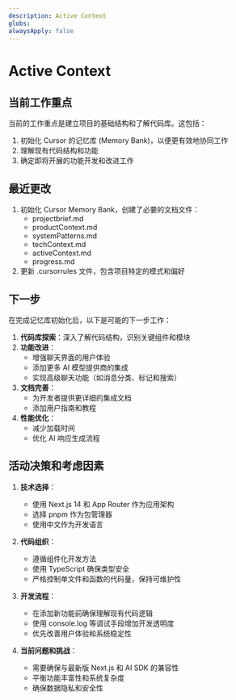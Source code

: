 ```yaml
---
description: Active Context
globs:
alwaysApply: false
---
```

# Active Context

## 当前工作重点

当前的工作重点是建立项目的基础结构和了解代码库。这包括：

1. 初始化 Cursor 的记忆库 (Memory Bank)，以便更有效地协同工作
2. 理解现有代码结构和功能
3. 确定即将开展的功能开发和改进工作

## 最近更改

1. 初始化 Cursor Memory Bank，创建了必要的文档文件：
   - projectbrief.md
   - productContext.md
   - systemPatterns.md
   - techContext.md
   - activeContext.md
   - progress.md
2. 更新 .cursorrules 文件，包含项目特定的模式和偏好

## 下一步

在完成记忆库初始化后，以下是可能的下一步工作：

1. **代码库探索**：深入了解代码结构，识别关键组件和模块
2. **功能改进**：
   - 增强聊天界面的用户体验
   - 添加更多 AI 模型提供商的集成
   - 实现高级聊天功能（如消息分类、标记和搜索）
3. **文档完善**：
   - 为开发者提供更详细的集成文档
   - 添加用户指南和教程
4. **性能优化**：
   - 减少加载时间
   - 优化 AI 响应生成流程

## 活动决策和考虑因素

1. **技术选择**：
   - 使用 Next.js 14 和 App Router 作为应用架构
   - 选择 pnpm 作为包管理器
   - 使用中文作为开发语言

2. **代码组织**：
   - 遵循组件化开发方法
   - 使用 TypeScript 确保类型安全
   - 严格控制单文件和函数的代码量，保持可维护性

3. **开发流程**：
   - 在添加新功能前确保理解现有代码逻辑
   - 使用 console.log 等调试手段增加开发透明度
   - 优先改善用户体验和系统稳定性

4. **当前问题和挑战**：
   - 需要确保与最新版 Next.js 和 AI SDK 的兼容性
   - 平衡功能丰富性和系统复杂度
   - 确保数据隐私和安全性
